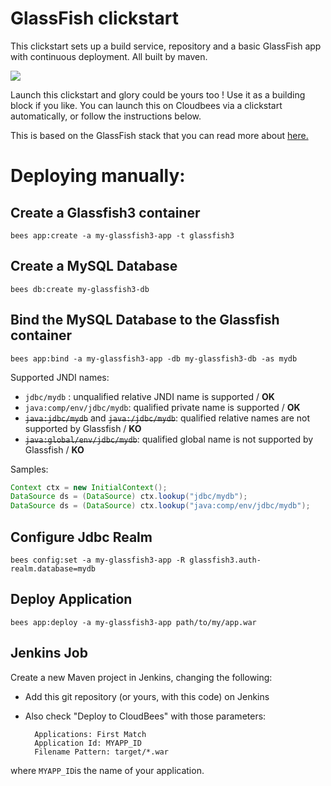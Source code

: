 #  GlassFish clickstart

This clickstart sets up a build service, repository and a basic GlassFish app with continuous deployment.
All built by maven. 

<imc src="https://d3ko533tu1ozfq.cloudfront.net/clickstart/glassfish_icon.png"/>

<a href="https://grandcentral.cloudbees.com/?CB_clickstart=https://raw.github.com/CloudBees-community/glassfish-clickstart/master/clickstart.json"><img src="https://d3ko533tu1ozfq.cloudfront.net/clickstart/deployInstantly.png"/></a>

Launch this clickstart and glory could be yours too ! Use it as a building block if you like.
You can launch this on Cloudbees via a clickstart automatically, or follow the instructions below. 

This is based on the GlassFish stack that you can read more about <a href="https://github.com/CloudBees-community/glassfish3-clickstack">here.</a>


# Deploying manually: 


## Create a Glassfish3 container

```
bees app:create -a my-glassfish3-app -t glassfish3
```

## Create a MySQL Database

```
bees db:create my-glassfish3-db
```

## Bind the MySQL Database to the Glassfish container

```
bees app:bind -a my-glassfish3-app -db my-glassfish3-db -as mydb
```

Supported JNDI names:

 * `jdbc/mydb` : unqualified relative JNDI name is supported / **OK**
 * `java:comp/env/jdbc/mydb`: qualified private name is supported / **OK**
 * <del><code>java:jdbc/mydb</code></del> and <del><code>java:/jdbc/mydb</code></del>: qualified relative names are not supported by Glassfish / **KO**
 * <del><code>java:global/env/jdbc/mydb</code></del>: qualified global name is not supported by Glassfish / **KO**

Samples:

```java
Context ctx = new InitialContext();
DataSource ds = (DataSource) ctx.lookup("jdbc/mydb");
DataSource ds = (DataSource) ctx.lookup("java:comp/env/jdbc/mydb");
```

## Configure Jdbc Realm

```
bees config:set -a my-glassfish3-app -R glassfish3.auth-realm.database=mydb
```

## Deploy Application

```
bees app:deploy -a my-glassfish3-app path/to/my/app.war
```

## Jenkins Job

Create a new Maven project in Jenkins, changing the following:

* Add this git repository (or yours, with this code) on Jenkins
* Also check "Deploy to CloudBees" with those parameters:

        Applications: First Match
        Application Id: MYAPP_ID
        Filename Pattern: target/*.war

where `MYAPP_ID`is the name of your application.


